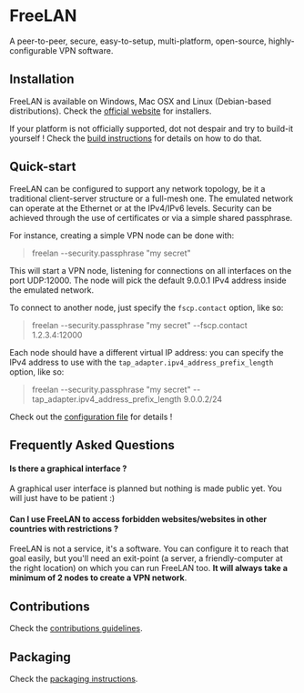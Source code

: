 FreeLAN
=======

A peer-to-peer, secure, easy-to-setup, multi-platform, open-source, highly-configurable VPN software.

Installation
------------

FreeLAN is available on Windows, Mac OSX and Linux (Debian-based distributions). Check the [official website](http://www.freelan.org) for installers.

If your platform is not officially supported, dot not despair and try to build-it yourself ! Check the [build instructions](BUILD.md) for details on how to do that.

Quick-start
-----------

FreeLAN can be configured to support any network topology, be it a traditional client-server structure or a full-mesh one. The emulated network can operate at the Ethernet or at the IPv4/IPv6 levels. Security can be achieved through the use of certificates or via a simple shared passphrase.

For instance, creating a simple VPN node can be done with:

> freelan --security.passphrase "my secret"

This will start a VPN node, listening for connections on all interfaces on the port UDP:12000. The node will pick the default 9.0.0.1 IPv4 address inside the emulated network.

To connect to another node, just specify the `fscp.contact` option, like so:

> freelan --security.passphrase "my secret" --fscp.contact 1.2.3.4:12000

Each node should have a different virtual IP address: you can specify the IPv4 address to use with the `tap_adapter.ipv4_address_prefix_length` option, like so:

> freelan --security.passphrase "my secret" --tap_adapter.ipv4_address_prefix_length 9.0.0.2/24

Check out the [configuration file](apps/freelan/config/freelan.cfg) for details !

Frequently Asked Questions
--------------------------

#### Is there a graphical interface ?

A graphical user interface is planned but nothing is made public yet. You will just have to be patient :)

#### Can I use FreeLAN to access forbidden websites/websites in other countries with restrictions ?

FreeLAN is not a service, it's a software. You can configure it to reach that goal easily, but you'll need an exit-point (a server, a friendly-computer at the right location) on which you can run FreeLAN too. **It will always take a minimum of 2 nodes to create a VPN network**.

Contributions
-------------

Check the [contributions guidelines](CONTRIBUTING.md).

Packaging
---------

Check the [packaging instructions](packaging/README.md).
